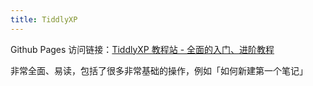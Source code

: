```yaml
---
title: TiddlyXP
---
```


Github Pages 访问链接：[TiddlyXP 教程站 - 全面的入门、进阶教程](https://keatonlao.github.io/tiddlywiki-xp/)

非常全面、易读，包括了很多非常基础的操作，例如「如何新建第一个笔记」